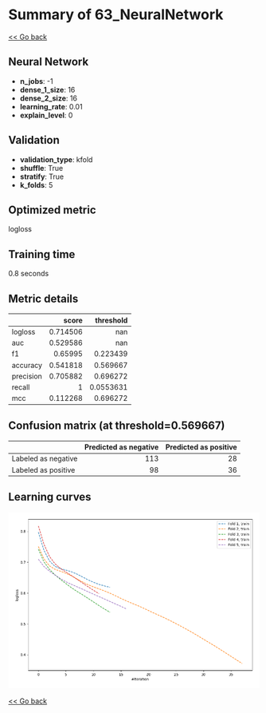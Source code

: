 # Summary of 63_NeuralNetwork

[<< Go back](../README.md)


## Neural Network
- **n_jobs**: -1
- **dense_1_size**: 16
- **dense_2_size**: 16
- **learning_rate**: 0.01
- **explain_level**: 0

## Validation
 - **validation_type**: kfold
 - **shuffle**: True
 - **stratify**: True
 - **k_folds**: 5

## Optimized metric
logloss

## Training time

0.8 seconds

## Metric details
|           |    score |   threshold |
|:----------|---------:|------------:|
| logloss   | 0.714506 | nan         |
| auc       | 0.529586 | nan         |
| f1        | 0.65995  |   0.223439  |
| accuracy  | 0.541818 |   0.569667  |
| precision | 0.705882 |   0.696272  |
| recall    | 1        |   0.0553631 |
| mcc       | 0.112268 |   0.696272  |


## Confusion matrix (at threshold=0.569667)
|                     |   Predicted as negative |   Predicted as positive |
|:--------------------|------------------------:|------------------------:|
| Labeled as negative |                     113 |                      28 |
| Labeled as positive |                      98 |                      36 |

## Learning curves
![Learning curves](learning_curves.png)

[<< Go back](../README.md)
